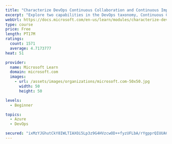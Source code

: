 ```yaml
---
title: "Characterize DevOps Continuous Collaboration and Continuous Improvement"
excerpt: "Explore two capabilities in the DevOps taxonomy, Continuous Collaboration and Continuous Improvement."
webUrl: https://docs.microsoft.com/en-us/learn/modules/characterize-devops-continous-collaboration-improvement/
type: course
price: Free
length: PT17M
ratings:
  count: 1571
  average: 4.7173777
heat: 51

provider:
  name: Microsoft Learn
  domain: microsoft.com
  images:
    - url: /assets/images/organizations/microsoft.com-50x50.jpg
      width: 50
      height: 50

levels:
  - Beginner

topics:
  - Azure
  - DevOps

secured: "ixMzYJGhutCkY8IWLTIAXOi5Lp3z9G4HVzcwOD++fyzUFLbA/rYgpprQIUUACdF4b6STnKcMaEVqCgUgWcmdNocYjcISyRXlbqp8cmIJ77kAgMLLCdfP7H3GguxKJJp6L47UFabbdsWa3rQq4GGq83j58zteQJn666XWrDlJkwjd9xH1l60g887ldCwgWPmtnXBRw6Me0f3TsuEha60RynUvl3/ObsGDqggBdse8YmvJJYSyJfpHLqH3DbB8w0w6P8N4sdwJ57AYz+0kJz8VJa3epvWARFmDh0oeRMVLpOatbcWKZLX7Vh8CvGJb3rc1Sx7EXGUxua0J/3PJpC9q09r+Hq/8fsEP/ffEOr6mmTK71dXLCwz2LbPNTQIIDAEXW8C1dPbdt4Yh9/U+TYVMWuCkv5s+RiCGhGPoXvL/nxo=;wH/93aZ2Ha3ReotO9xH14Q=="
---
```


